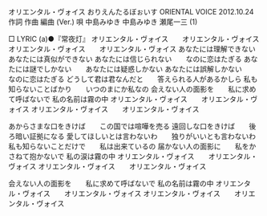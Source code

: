 オリエンタル・ヴォイス
おりえんたるぼぉいす
ORIENTAL VOICE
2012.10.24
作詞  作曲  編曲 (Ver.)   唄
中島みゆき   中島みゆき   瀬尾一三 (1)
 
□ LYRIC (a)●『常夜灯』
オリエンタル・ヴォイス　　オリエンタル・ヴォイス
オリエンタル・ヴォイス　　オリエンタル・ヴォイス
あなたには理解できない　　あなたには真似ができない
あなたには信じられない　　なのに恋はたぎる
あなたには謎でしかない　　あなたには疑惑しかない
あなたには誤解しかない　　なのに恋はたぎる
どうして君は君なんだと　　答えられる人があるかしら
私も知らないことばかり　　いつのまにか私なの
会えない人の面影を　　私に求めて呼ばないで
私の名前は霧の中
オリエンタル・ヴォイス　　オリエンタル・ヴォイス
オリエンタル・ヴォイス　　オリエンタル・ヴォイス

あからさまな口をきけば　　この国では喧嘩を売る
遠回しな口をきけば　　後ろ暗い証拠になる
愛してほしいとは言わないわ　　独りがいいとも言わないわ
私も知らないことだけで　　私は出来ているの
届かない人の面影に　　私をかさねて抱かないで
私の涙は霧の中
オリエンタル・ヴォイス　　オリエンタル・ヴォイス
オリエンタル・ヴォイス　　オリエンタル・ヴォイス

会えない人の面影を　　私に求めて呼ばないで
私の名前は霧の中
オリエンタル・ヴォイス　　オリエンタル・ヴォイス
オリエンタル・ヴォイス　　オリエンタル・ヴォイス